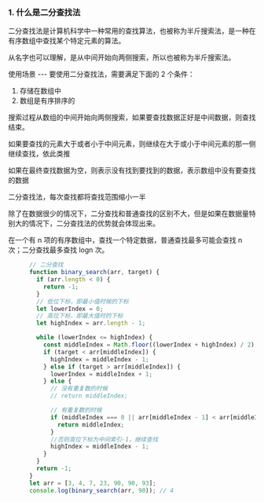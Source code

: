 ### 1. 什么是二分查找法

二分查找法是计算机科学中一种常用的查找算法，也被称为半斤搜索法，是一种在有序数组中查找某个特定元素的算法。

从名字也可以理解，是从中间开始向两侧搜索，所以也被称为半斤搜索法。

使用场景 --- 要使用二分查找法，需要满足下面的 2 个条件：

1. 存储在数组中
2. 数组是有序排序的

搜索过程从数组的中间开始向两侧搜索，如果要查找数据正好是中间数据，则查找结束。

如果要查找的元素大于或者小于中间元素，则继续在大于或小于中间元素的那一侧继续查找，依此类推

如果在最终查找数据为空，则表示没有找到要找到的数据，表示数组中没有要查找的数据

二分查找法，每次查找都将查找范围缩小一半

除了在数据很少的情况下，二分查找和普通查找的区别不大，但是如果在数据量特别大的情况下，二分查找法的优势就会体现出来。

在一个有 n 项的有序数组中，查找一个特定数据，普通查找最多可能会查找 n 次；二分查找最多查找 logn 次。

```js
      // 二分查找
      function binary_search(arr, target) {
        if (arr.length < 0) {
          return -1;
        }
        // 低位下标，即最小值时候的下标
        let lowerIndex = 0;
        // 高位下标，即最大值时的下标
        let highIndex = arr.length - 1;

        while (lowerIndex <= highIndex) {
          const middleIndex = Math.floor((lowerIndex + highIndex) / 2);
          if (target < arr[middleIndex]) {
            highIndex = middleIndex - 1;
          } else if (target > arr[middleIndex]) {
            lowerIndex = middleIndex + 1;
          } else {
            // 没有重复数的时候
            // return middleIndex;

            // 有重复数的时候
            if (middleIndex === 0 || arr[middleIndex - 1] < arr[middleIndex]) {
              return middleIndex;
            }
            //否则高位下标为中间索引-1，继续查找
            highIndex = middleIndex - 1;
          }
        }
        return -1;
      }
      let arr = [3, 4, 7, 23, 90, 90, 93];
      console.log(binary_search(arr, 90)); // 4
```

